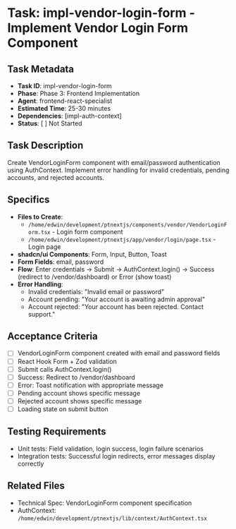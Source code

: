 # Task: impl-vendor-login-form - Implement Vendor Login Form Component

## Task Metadata
- **Task ID**: impl-vendor-login-form
- **Phase**: Phase 3: Frontend Implementation
- **Agent**: frontend-react-specialist
- **Estimated Time**: 25-30 minutes
- **Dependencies**: [impl-auth-context]
- **Status**: [ ] Not Started

## Task Description
Create VendorLoginForm component with email/password authentication using AuthContext. Implement error handling for invalid credentials, pending accounts, and rejected accounts.

## Specifics
- **Files to Create**:
  - `/home/edwin/development/ptnextjs/components/vendor/VendorLoginForm.tsx` - Login form component
  - `/home/edwin/development/ptnextjs/app/vendor/login/page.tsx` - Login page
- **shadcn/ui Components**: Form, Input, Button, Toast
- **Form Fields**: email, password
- **Flow**: Enter credentials → Submit → AuthContext.login() → Success (redirect to /vendor/dashboard) or Error (show toast)
- **Error Handling**:
  - Invalid credentials: "Invalid email or password"
  - Account pending: "Your account is awaiting admin approval"
  - Account rejected: "Your account has been rejected. Contact support."

## Acceptance Criteria
- [ ] VendorLoginForm component created with email and password fields
- [ ] React Hook Form + Zod validation
- [ ] Submit calls AuthContext.login()
- [ ] Success: Redirect to /vendor/dashboard
- [ ] Error: Toast notification with appropriate message
- [ ] Pending account shows specific message
- [ ] Rejected account shows specific message
- [ ] Loading state on submit button

## Testing Requirements
- Unit tests: Field validation, login success, login failure scenarios
- Integration tests: Successful login redirects, error messages display correctly

## Related Files
- Technical Spec: VendorLoginForm component specification
- AuthContext: `/home/edwin/development/ptnextjs/lib/context/AuthContext.tsx`

